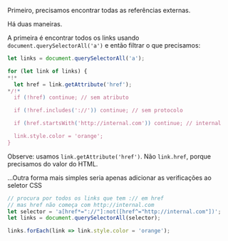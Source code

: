 
Primeiro, precisamos encontrar todas as referências externas.

Há duas maneiras.

A primeira é encontrar todos os links usando `document.querySelectorAll('a')` e então filtrar o que precisamos:

```js
let links = document.querySelectorAll('a');

for (let link of links) {
*!*
  let href = link.getAttribute('href');
*/!*
  if (!href) continue; // sem atributo

  if (!href.includes('://')) continue; // sem protocolo

  if (href.startsWith('http://internal.com')) continue; // internal

  link.style.color = 'orange';
}
```

Observe: usamos `link.getAttribute('href')`. Não `link.href`, porque precisamos do valor do HTML.

...Outra forma mais simples seria apenas adicionar as verificações ao seletor CSS

```js
// procura por todos os links que tem :// em href
// mas href não começa com http://internal.com
let selector = 'a[href*="://"]:not([href^="http://internal.com"])';
let links = document.querySelectorAll(selector);

links.forEach(link => link.style.color = 'orange');
```
